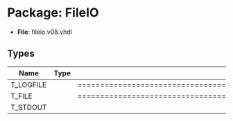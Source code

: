 # Package: FileIO

- **File**: fileio.v08.vhdl
## Types

| Name      | Type | Description                                                                   |
| --------- | ---- | ----------------------------------------------------------------------------- |
| T_LOGFILE |      |  ===========================================================================  |
| T_FILE    |      |  ===========================================================================  |
| T_STDOUT  |      |                                                                               |
